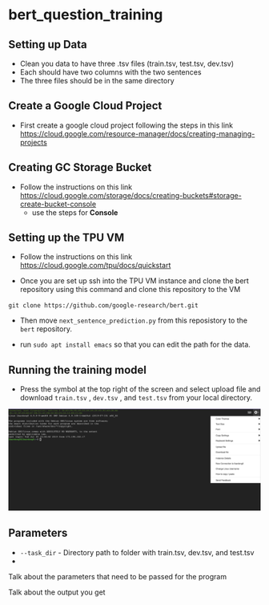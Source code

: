 # bert_question_training

## Setting up Data
* Clean you data to have three .tsv files (train.tsv, test.tsv, dev.tsv)
* Each should have two columns with the two sentences
* The three files should be in the same directory

## Create a Google Cloud Project
* First create a google cloud project following the steps in this link
https://cloud.google.com/resource-manager/docs/creating-managing-projects

## Creating GC Storage Bucket
* Follow the instructions on this link
https://cloud.google.com/storage/docs/creating-buckets#storage-create-bucket-console
  * use the steps for **Console**
## Setting up the TPU VM
* Follow the instructions on this link
<https://cloud.google.com/tpu/docs/quickstart>

* Once you are set up ssh into the TPU VM instance and clone the bert repository using this command and clone this repository to the VM

`git clone https://github.com/google-research/bert.git `

* Then move `next_sentence_prediction.py` from this reposistory to the `bert` repository.

* run `sudo apt install emacs` so that you can edit the path for the data.

## Running the training model

*  Press the symbol at the top right of the screen and select upload file and download `train.tsv` , `dev.tsv` , and `test.tsv`  from your local directory.

<img src="images/download_files_to_vm.png" >

## Parameters 
 * `--task_dir` - Directory path to folder with train.tsv, dev.tsv, and test.tsv
 *

 Talk about the parameters that need to be passed for the program

 Talk about the output you get
